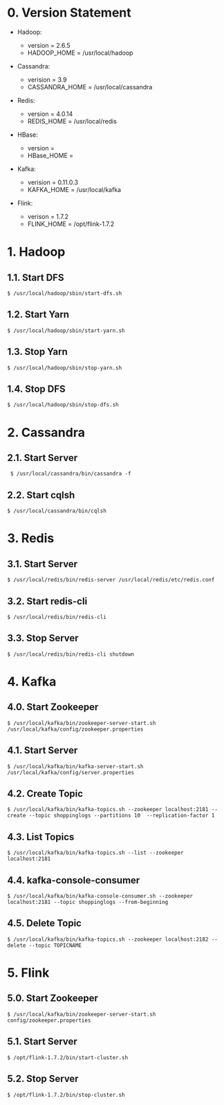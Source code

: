 # 0. Version Statement 

- Hadoop:
    - version = 2.6.5	
    - HADOOP_HOME = /usr/local/hadoop
- Cassandra:	
    -  verision = 3.9	
    - CASSANDRA_HOME = /usr/local/cassandra
- Redis: 	
    - version = 4.0.14	
    - REDIS_HOME = /usr/local/redis
    
- HBase:
    - version = 
    - HBase_HOME = 
- Kafka: 	
    - verision = 0.11.0.3	
    - KAFKA_HOME  = /usr/local/kafka
- Flink: 	
    - verison = 1.7.2	
    - FLINK_HOME = /opt/flink-1.7.2

# 1. Hadoop 

## 1.1. Start DFS

```shell
$ /usr/local/hadoop/sbin/start-dfs.sh
```

## 1.2. Start Yarn

```shell
$ /usr/local/hadoop/sbin/start-yarn.sh
```

## 1.3. Stop Yarn

```shell
$ /usr/local/hadoop/sbin/stop-yarn.sh
```

## 1.4. Stop DFS

```shell
$ /usr/local/hadoop/sbin/stop-dfs.sh
```

# 2. Cassandra

## 2.1. Start Server

```shell
 $ /usr/local/cassandra/bin/cassandra -f
```

## 2.2. Start cqlsh

```shell
$ /usr/local/cassandra/bin/cqlsh
```



# 3. Redis

## 3.1. Start Server

```shell
$ /usr/local/redis/bin/redis-server /usr/local/redis/etc/redis.conf
```

## 3.2. Start redis-cli

```shell
$ /usr/local/redis/bin/redis-cli 
```

## 3.3. Stop Server

```shell
$ /usr/local/redis/bin/redis-cli shutdown

```

# 4. Kafka

## 4.0. Start Zookeeper
```shell
$ /usr/local/kafka/bin/zookeeper-server-start.sh /usr/local/kafka/config/zookeeper.properties
```

## 4.1. Start Server

```shell
$ /usr/local/kafka/bin/kafka-server-start.sh   /usr/local/kafka/config/server.properties

```

## 4.2. Create Topic

```shell
$ /usr/local/kafka/bin/kafka-topics.sh --zookeeper localhost:2181 --create --topic shoppinglogs --partitions 10  --replication-factor 1

```

## 4.3. List Topics

```shell
$ /usr/local/kafka/bin/kafka-topics.sh --list --zookeeper localhost:2181

```

## 4.4. kafka-console-consumer

```shell
$ /usr/local/kafka/bin/kafka-console-consumer.sh --zookeeper localhost:2181 --topic shoppinglogs --from-beginning

```

## 4.5. Delete Topic

```shell
$ /usr/local/kafka/bin/kafka-topics.sh --zookeeper localhost:2182 --delete --topic TOPICNAME

```



# 5. Flink
## 5.0. Start Zookeeper
```shell
$ /usr/local/kafka/bin/zookeeper-server-start.sh config/zookeeper.properties
```
## 5.1. Start Server

```shell
$ /opt/flink-1.7.2/bin/start-cluster.sh

```

## 5.2. Stop Server

```shell
$ /opt/flink-1.7.2/bin/stop-cluster.sh

```

